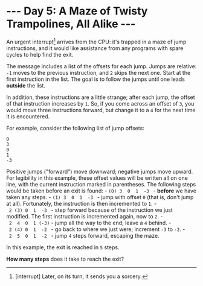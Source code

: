 # --- Day 5: A Maze of Twisty Trampolines, All Alike ---

An urgent interrupt[^1] arrives from the CPU: it's trapped in a maze of jump instructions, and it would like assistance from any programs with spare cycles to help find the exit.

The message includes a list of the offsets for each jump. Jumps are relative: `-1` moves to the previous instruction, and `2` skips the next one. Start at the first instruction in the list. The goal is to follow the jumps until one leads **outside** the list.

In addition, these instructions are a little strange; after each jump, the offset of that instruction increases by `1`. So, if you come across an offset of `3`, you would move three instructions forward, but change it to a `4` for the next time it is encountered.

For example, consider the following list of jump offsets:
```
0
3
0
1
-3
```

Positive jumps ("forward") move downward; negative jumps move upward. For legibility in this example, these offset values will be written all on one line, with the current instruction marked in parentheses. The following steps would be taken before an exit is found:
    - `(0) 3  0  1  -3 ` - **before** we have taken any steps.
    - `(1) 3  0  1  -3 ` - jump with offset `0` (that is, don't jump at all). Fortunately, the instruction is then incremented to `1`.
    - ` 2 (3) 0  1  -3 ` - step forward because of the instruction we just modified. The first instruction is incremented again, now to `2`.
    - ` 2  4  0  1 (-3)` - jump all the way to the end; leave a `4` behind.
    - ` 2 (4) 0  1  -2 ` - go back to where we just were; increment `-3` to `-2`.
    - ` 2  5  0  1  -2 ` - jump `4` steps forward, escaping the maze.

In this example, the exit is reached in `5` steps.

**How many steps** does it take to reach the exit?

[^1]: [interrupt] Later, on its turn, it sends you a sorcery.
